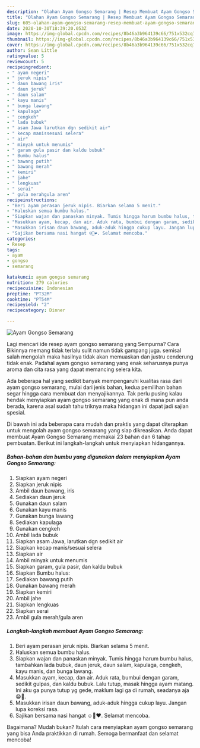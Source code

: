```yaml
---
description: "Olahan Ayam Gongso Semarang | Resep Membuat Ayam Gongso Semarang Yang Bisa Manjain Lidah"
title: "Olahan Ayam Gongso Semarang | Resep Membuat Ayam Gongso Semarang Yang Bisa Manjain Lidah"
slug: 605-olahan-ayam-gongso-semarang-resep-membuat-ayam-gongso-semarang-yang-bisa-manjain-lidah
date: 2020-10-30T18:39:20.053Z
image: https://img-global.cpcdn.com/recipes/8b46a3b964139c66/751x532cq70/ayam-gongso-semarang-foto-resep-utama.jpg
thumbnail: https://img-global.cpcdn.com/recipes/8b46a3b964139c66/751x532cq70/ayam-gongso-semarang-foto-resep-utama.jpg
cover: https://img-global.cpcdn.com/recipes/8b46a3b964139c66/751x532cq70/ayam-gongso-semarang-foto-resep-utama.jpg
author: Sean Little
ratingvalue: 5
reviewcount: 5
recipeingredient:
- " ayam negeri"
- " jeruk nipis"
- " daun bawang iris"
- " daun jeruk"
- " daun salam"
- " kayu manis"
- " bunga lawang"
- " kapulaga"
- " cengkeh"
- " lada bubuk"
- " asam Jawa larutkan dgn sedikit air"
- " kecap manissesuai selera"
- " air"
- " minyak untuk menumis"
- " garam gula pasir dan kaldu bubuk"
- " Bumbu halus"
- " bawang putih"
- " bawang merah"
- " kemiri"
- " jahe"
- " lengkuas"
- " serai"
- " gula merahgula aren"
recipeinstructions:
- "Beri ayam perasan jeruk nipis. Biarkan selama 5 menit."
- "Haluskan semua bumbu halus."
- "Siapkan wajan dan panaskan minyak. Tumis hingga harum bumbu halus, tambahkan lada bubuk, daun jeruk, daun salam, kapulaga, cengkeh, kayu manis, dan bunga lawang."
- "Masukkan ayam, kecap, dan air. Aduk rata, bumbui dengan garam, sedikit gulpas, dan kaldu bubuk. Lalu tutup, masak hingga ayam matang. Ini aku ga punya tutup yg gede, maklum lagi ga di rumah, seadanya aja😁🙏."
- "Masukkan irisan daun bawang, aduk-aduk hingga cukup layu. Jangan lupa koreksi rasa."
- "Sajikan bersama nasi hangat ☺️🤩❤️. Selamat mencoba."
categories:
- Resep
tags:
- ayam
- gongso
- semarang

katakunci: ayam gongso semarang 
nutrition: 279 calories
recipecuisine: Indonesian
preptime: "PT32M"
cooktime: "PT54M"
recipeyield: "2"
recipecategory: Dinner

---
```



![Ayam Gongso Semarang](https://img-global.cpcdn.com/recipes/8b46a3b964139c66/751x532cq70/ayam-gongso-semarang-foto-resep-utama.jpg)

Lagi mencari ide resep ayam gongso semarang yang Sempurna? Cara Bikinnya memang tidak terlalu sulit namun tidak gampang juga. semisal salah mengolah maka hasilnya tidak akan memuaskan dan justru cenderung tidak enak. Padahal ayam gongso semarang yang enak seharusnya punya aroma dan cita rasa yang dapat memancing selera kita.



Ada beberapa hal yang sedikit banyak mempengaruhi kualitas rasa dari ayam gongso semarang, mulai dari jenis bahan, kedua pemilihan bahan segar hingga cara membuat dan menyajikannya. Tak perlu pusing kalau hendak menyiapkan ayam gongso semarang yang enak di mana pun anda berada, karena asal sudah tahu triknya maka hidangan ini dapat jadi sajian spesial.


Di bawah ini ada beberapa cara mudah dan praktis yang dapat diterapkan untuk mengolah ayam gongso semarang yang siap dikreasikan. Anda dapat membuat Ayam Gongso Semarang memakai 23 bahan dan 6 tahap pembuatan. Berikut ini langkah-langkah untuk menyiapkan hidangannya.

<!--inarticleads1-->

##### Bahan-bahan dan bumbu yang digunakan dalam menyiapkan Ayam Gongso Semarang:

1. Siapkan  ayam negeri
1. Siapkan  jeruk nipis
1. Ambil  daun bawang, iris
1. Sediakan  daun jeruk
1. Gunakan  daun salam
1. Gunakan  kayu manis
1. Gunakan  bunga lawang
1. Sediakan  kapulaga
1. Gunakan  cengkeh
1. Ambil  lada bubuk
1. Siapkan  asam Jawa, larutkan dgn sedikit air
1. Siapkan  kecap manis/sesuai selera
1. Siapkan  air
1. Ambil  minyak untuk menumis
1. Siapkan  garam, gula pasir, dan kaldu bubuk
1. Siapkan  Bumbu halus:
1. Sediakan  bawang putih
1. Gunakan  bawang merah
1. Siapkan  kemiri
1. Ambil  jahe
1. Siapkan  lengkuas
1. Siapkan  serai
1. Ambil  gula merah/gula aren




<!--inarticleads2-->

##### Langkah-langkah membuat Ayam Gongso Semarang:

1. Beri ayam perasan jeruk nipis. Biarkan selama 5 menit.
1. Haluskan semua bumbu halus.
1. Siapkan wajan dan panaskan minyak. Tumis hingga harum bumbu halus, tambahkan lada bubuk, daun jeruk, daun salam, kapulaga, cengkeh, kayu manis, dan bunga lawang.
1. Masukkan ayam, kecap, dan air. Aduk rata, bumbui dengan garam, sedikit gulpas, dan kaldu bubuk. Lalu tutup, masak hingga ayam matang. Ini aku ga punya tutup yg gede, maklum lagi ga di rumah, seadanya aja😁🙏.
1. Masukkan irisan daun bawang, aduk-aduk hingga cukup layu. Jangan lupa koreksi rasa.
1. Sajikan bersama nasi hangat ☺️🤩❤️. Selamat mencoba.




Bagaimana? Mudah bukan? Itulah cara menyiapkan ayam gongso semarang yang bisa Anda praktikkan di rumah. Semoga bermanfaat dan selamat mencoba!
